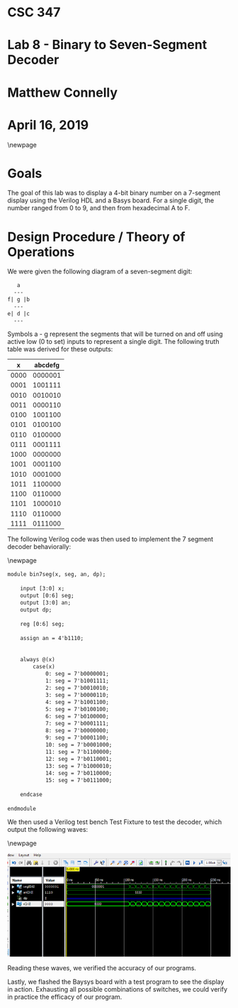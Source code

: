 # CSC 347
# Lab 8 - Binary to Seven-Segment Decoder
# Matthew Connelly
# April 16, 2019

\newpage

# Goals 
The goal of this lab was to display a 4-bit binary number on a 7-segment display using the Verilog HDL and a Basys board. For a single digit, the number ranged from 0 to 9, and then from hexadecimal A to F.

# Design Procedure / Theory of Operations  
We were given the following diagram of a seven-segment digit:
```
   a
  ---
f| g |b
  ---
e| d |c
  ---
```
Symbols a - g represent the segments that will be turned on and off using active low (0 to set) inputs to represent a single digit. The following truth table was derived for these outputs:

| x | abcdefg |
| - | - |
| 0000  | 0000001 |
| 0001  | 1001111 |
| 0010  | 0010010 |
| 0011  | 0000110 |
| 0100  | 1001100 |
| 0101  | 0100100 |
| 0110  | 0100000 |
| 0111  | 0001111 |
| 1000  | 0000000 |
| 1001  | 0001100 |
| 1010  | 0001000 |
| 1011  | 1100000 |
| 1100  | 0110000 |
| 1101  | 1000010 |
| 1110  | 0110000 |
| 1111  | 0111000 |

The following Verilog code was then used to implement the 7 segment decoder behaviorally:

\newpage

```
module bin7seg(x, seg, an, dp);

	input [3:0] x;
	output [0:6] seg;
	output [3:0] an;
	output dp;

	reg [0:6] seg;
	
	assign an = 4'b1110;
	
	
	always @(x)
		case(x)
			0: seg = 7'b0000001;
			1: seg = 7'b1001111;
			2: seg = 7'b0010010;
			3: seg = 7'b0000110;
			4: seg = 7'b1001100;
			5: seg = 7'b0100100;
			6: seg = 7'b0100000;
			7: seg = 7'b0001111;
			8: seg = 7'b0000000;
			9: seg = 7'b0001100;
			10: seg = 7'b0001000;
			11: seg = 7'b1100000;
			12: seg = 7'b0110001;
			13: seg = 7'b1000010;
			14: seg = 7'b0110000;
			15: seg = 7'b0111000;

	endcase

endmodule
```

We then used a Verilog test bench Test Fixture to test the decoder, which output the following waves:

\newpage

![](7seg-waves.png)

Reading these waves, we verified the accuracy of our programs.

Lastly, we flashed the Baysys board with a test program to see the display in action. Exhausting all possible combinations of switches, we could verify in practice the efficacy of our program.
